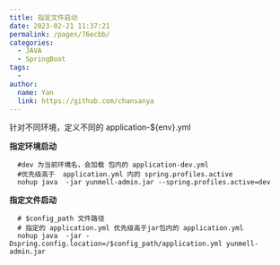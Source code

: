 ```yaml
---
title: 指定文件启动
date: 2023-02-21 11:37:21
permalink: /pages/76ecbb/
categories:
  - JAVA
  - SpringBoot
tags:
  - 
author: 
  name: Yan
  link: https://github.com/chansanya
---
```



针对不同环境，定义不同的 application-${env}.yml

**指定环境启动**

```shell
  #dev 为当前环境名，会加载 包内的 application-dev.yml
  #优先级高于  application.yml 内的 spring.profiles.active
  nohup java  -jar yunmell-admin.jar --spring.profiles.active=dev
```

**指定文件启动**

```shell
  # $config_path 文件路径
  # 指定的 application.yml 优先级高于jar包内的 application.yml
  nohup java  -jar -Dspring.config.location=/$config_path/application.yml yunmell-admin.jar
```

<br></br>